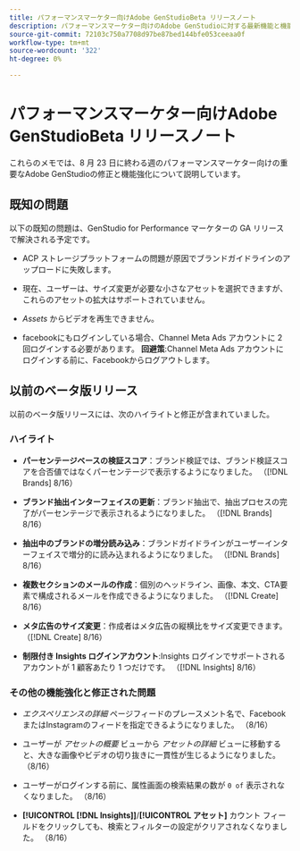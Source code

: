 ```yaml
---
title: パフォーマンスマーケター向けAdobe GenStudioBeta リリースノート
description: パフォーマンスマーケター向けのAdobe GenStudioに対する最新機能と機能強化について説明します。
source-git-commit: 72103c750a7708d97be87bed144bfe053ceeaa0f
workflow-type: tm+mt
source-wordcount: '322'
ht-degree: 0%

---
```



# パフォーマンスマーケター向けAdobe GenStudioBeta リリースノート

これらのメモでは、8 月 23 日に終わる週のパフォーマンスマーケター向けの重要なAdobe GenStudioの修正と機能強化について説明しています。

## 既知の問題

以下の既知の問題は、GenStudio for Performance マーケターの GA リリースで解決される予定です。

* ACP ストレージプラットフォームの問題が原因でブランドガイドラインのアップロードに失敗します。<!-- GS-4369 -->

* 現在、ユーザーは、サイズ変更が必要な小さなアセットを選択できますが、これらのアセットの拡大はサポートされていません。<!-- GS-3131 -->

* _Assets_ からビデオを再生できません。<!-- GS-3846 -->

* facebookにもログインしている場合、Channel Meta Ads アカウントに 2 回ログインする必要があります。 **回避策**:Channel Meta Ads アカウントにログインする前に、Facebookからログアウトします。

## 以前のベータ版リリース

以前のベータ版リリースには、次のハイライトと修正が含まれていました。

### ハイライト

* **パーセンテージベースの検証スコア**：ブランド検証では、ブランド検証スコアを合否値ではなくパーセンテージで表示するようになりました。 （[!DNL Brands] 8/16）

* **ブランド抽出インターフェイスの更新**：ブランド抽出で、抽出プロセスの完了がパーセンテージで表示されるようになりました。 （[!DNL Brands] 8/16）

* **抽出中のブランドの増分読み込み**：ブランドガイドラインがユーザーインターフェイスで増分的に読み込まれるようになりました。 （[!DNL Brands] 8/16）

* **複数セクションのメールの作成**：個別のヘッドライン、画像、本文、CTA要素で構成されるメールを作成できるようになりました。 （[!DNL Create] 8/16）

* **メタ広告のサイズ変更**：作成者はメタ広告の縦横比をサイズ変更できます。 （[!DNL Create] 8/16）

* **制限付き Insights ログインアカウント**:Insights ログインでサポートされるアカウントが 1 顧客あたり 1 つだけです。 （[!DNL Insights] 8/16）

### その他の機能強化と修正された問題

* _エクスペリエンスの詳細_ ページフィードのプレースメント名で、FacebookまたはInstagramのフィードを指定できるようになりました。 （8/16）

* ユーザーが _アセットの概要_ ビューから _アセットの詳細_ ビューに移動すると、大きな画像やビデオの切り抜きに一貫性が生じるようになりました。  （8/16）

* ユーザーがログインする前に、属性画面の検索結果の数が `0 of` 表示されなくなりました。  （8/16） <!-- GS- 3665 -->

* **[!UICONTROL [!DNL Insights]]**/**[!UICONTROL アセット]** カウント フィールドをクリックしても、検索とフィルターの設定がクリアされなくなりました。 （8/16） <!-- GS-3476 -->
